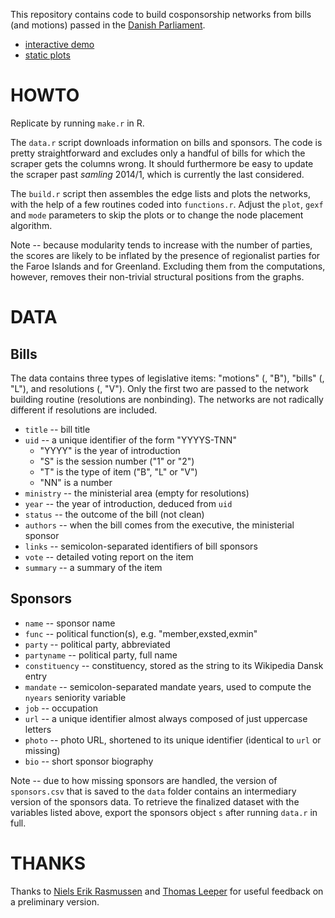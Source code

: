 This repository contains code to build cosponsorship networks from bills (and motions) passed in the [Danish Parliament](http://www.ft.dk/).

- [interactive demo](http://briatte.org/folketinget)
- [static plots](http://briatte.org/folketinget/plots.html)

# HOWTO

Replicate by running `make.r` in R.

The `data.r` script downloads information on bills and sponsors. The code is pretty straightforward and excludes only a handful of bills for which the scraper gets the columns wrong. It should furthermore be easy to update the scraper past _samling_ 2014/1, which is currently the last considered.

The `build.r` script then assembles the edge lists and plots the networks, with the help of a few routines coded into `functions.r`. Adjust the `plot`, `gexf` and `mode` parameters to skip the plots or to change the node placement algorithm.

Note -- because modularity tends to increase with the number of parties, the scores are likely to be inflated by the presence of regionalist parties for the Faroe Islands and for Greenland. Excluding them from the computations, however, removes their non-trivial structural positions from the graphs.

# DATA

## Bills

The data contains three types of legislative items: "motions" (, "B"), "bills" (, "L"), and resolutions (, "V"). Only the first two are passed to the network building routine (resolutions are nonbinding). The networks are not radically different if resolutions are included.

- `title` -- bill title
- `uid` -- a unique identifier of the form "YYYYS-TNN"
	- "YYYY" is the year of introduction
	- "S" is the session number ("1" or "2")
	- "T" is the type of item ("B", "L" or "V")
	- "NN" is a number
- `ministry` -- the ministerial area (empty for resolutions)
- `year` -- the year of introduction, deduced from `uid`
- `status` -- the outcome of the bill (not clean)
- `authors` -- when the bill comes from the executive, the ministerial sponsor
- `links` -- semicolon-separated identifiers of bill sponsors
- `vote` -- detailed voting report on the item
- `summary` -- a summary of the item

## Sponsors

- `name` -- sponsor name
- `func` -- political function(s), e.g. "member,exsted,exmin"
- `party` -- political party, abbreviated
- `partyname` -- political party, full name
- `constituency` -- constituency, stored as the string to its Wikipedia Dansk entry
- `mandate` -- semicolon-separated mandate years, used to compute the `nyears` seniority variable
- `job` -- occupation
- `url` -- a unique identifier almost always composed of just uppercase letters
- `photo` -- photo URL, shortened to its unique identifier (identical to `url` or missing)
- `bio` -- short sponsor biography

Note -- due to how missing sponsors are handled, the version of `sponsors.csv` that is saved to the `data` folder contains an intermediary version of the sponsors data. To retrieve the finalized dataset with the variables listed above, export the sponsors object `s` after running `data.r` in full.

# THANKS

Thanks to [Niels Erik Rasmussen](https://twitter.com/nilleren) and [Thomas Leeper](https://twitter.com/thosjleeper) for useful feedback on a preliminary version.
